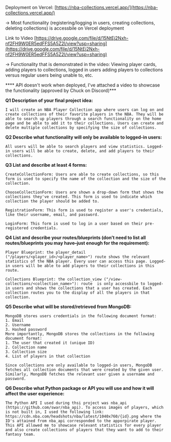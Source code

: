 Deployment on Vercel: [https://nba-collections.vercel.app/](https://nba-collections.vercel.app/)

-> Most functionality (registering/logging in users, creating collections, deleting collections) is accessbile on Vercel deployment 

Link to Video
[https://drive.google.com/file/d/15NtEj2Nxh-nf2FH9W0ER5edFFS5A5Z2l/view?usp=sharing](https://drive.google.com/file/d/15NtEj2Nxh-nf2FH9W0ER5edFFS5A5Z2l/view?usp=sharing)

-> Functionality that is demonstrated in the video: Viewing player cards, adding players to collections, logged in users adding players to collections versus regular users being unable to, etc. 

**** API doesn't work when deployed, I've attached a video to showcase the functionality (approved by Chuck on Discord)***

**Q1 Description of your final project idea:**

```
I will create an NBA Player Collection app where users can log on and create collections of their favorite players in the NBA. They will be able to search up players through a search functionality on the home page and be able to add it to their collections. Users can create and delete multiple collections by specifying the size of collections.
```

**Q2 Describe what functionality will only be available to logged-in users:**

```
All users will be able to search players and view statistics. Logged-in users will be able to create, delete, and add players to their collections.
```


**Q3 List and describe at least 4 forms:**

```
CreateCollectionForm: Users are able to create collections, so this form is used to specify the name of the collection and the size of the collection.

ChooseCollectionForm: Users are shown a drop-down form that shows the collections they've created. This form is used to indicate which collection the player should be added to. 

RegistrationForm: This form is used to register a user's credentials, like their username, email, and password. 

LoginForm: This form is used to log in a user based on their pre-registered credentials.
```


**Q4 List and describe your routes/blueprints (don’t need to list all routes/blueprints you may have–just enough for the requirement):**
```
Player Blueprint: the player_detail ("/players/<player_id>/<player_name>") route shows the relevant statistics of the NBA player. Every user can access this page. Logged-in users will be able to add players to their collections in this route.

Collections Blueprint: the collection_view ("/view-collections/<collection_name>"): route  is only accessbile to logged-in users and shows the collections that a user has created. Each collection routes you to the display of all the players in that collection.
```
**Q5 Describe what will be stored/retrieved from MongoDB:**

```
MongoDB stores users credentials in the following document format: 
1. Email
2. Username
3. Hashed password
More importantly, MongoDB stores the collections in the following document format: 
1. The user that created it (unique ID)
2. Collection name
3. Collection size 
4. List of players in that collection

Since collections are only available to logged-in users, MongoDB fetches all collection documents that were created by the given user. Similarly, MongoDB fetches the relevant user given a username and password. 
```
**Q6 Describe what Python package or API you will use and how it will affect the user experience:**
```
The Python API I used during thsi project was nba_api (https://github.com/swar/nba_api). To access images of players, which is not built in, I used the following link: https://cdn.nba.com/headshots/nba/latest/1040x760/{id}.png where the ID's attained from nba_api corresponded to the apporpirate player. This API allowed me to showcase relevant statistics for every player and also create collections of players that they want to add to their fantasy team.
```
